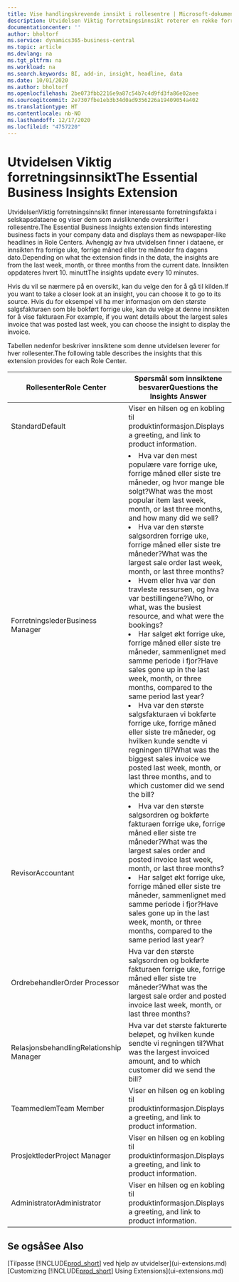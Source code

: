 ```yaml
---
title: Vise handlingskrevende innsikt i rollesentre | Microsoft-dokumentasjon
description: Utvidelsen Viktig forretningsinnsikt roterer en rekke forretningsinnsikt i rollesentre.
documentationcenter: ''
author: bholtorf
ms.service: dynamics365-business-central
ms.topic: article
ms.devlang: na
ms.tgt_pltfrm: na
ms.workload: na
ms.search.keywords: BI, add-in, insight, headline, data
ms.date: 10/01/2020
ms.author: bholtorf
ms.openlocfilehash: 2be073fbb2216e9a87c54b7c4d9fd3fa86e02aee
ms.sourcegitcommit: 2e7307fbe1eb3b34d0ad9356226a19409054a402
ms.translationtype: HT
ms.contentlocale: nb-NO
ms.lasthandoff: 12/17/2020
ms.locfileid: "4757220"
---
```

# <a name="the-essential-business-insights-extension"></a><span data-ttu-id="337ba-103">Utvidelsen Viktig forretningsinnsikt</span><span class="sxs-lookup"><span data-stu-id="337ba-103">The Essential Business Insights Extension</span></span>
<span data-ttu-id="337ba-104">UtvidelsenViktig forretningsinnsikt finner interessante forretningsfakta i selskapsdataene og viser dem som avisliknende overskrifter i rollesentre.</span><span class="sxs-lookup"><span data-stu-id="337ba-104">The Essential Business Insights extension finds interesting business facts in your company data and displays them as newspaper-like headlines in Role Centers.</span></span> <span data-ttu-id="337ba-105">Avhengig av hva utvidelsen finner i dataene, er innsikten fra forrige uke, forrige måned eller tre måneder fra dagens dato.</span><span class="sxs-lookup"><span data-stu-id="337ba-105">Depending on what the extension finds in the data, the insights are from the last week, month, or three months from the current date.</span></span> <span data-ttu-id="337ba-106">Innsikten oppdateres hvert 10. minutt</span><span class="sxs-lookup"><span data-stu-id="337ba-106">The insights update every 10 minutes.</span></span>  

<span data-ttu-id="337ba-107">Hvis du vil se nærmere på en oversikt, kan du velge den for å gå til kilden.</span><span class="sxs-lookup"><span data-stu-id="337ba-107">If you want to take a closer look at an insight, you can choose it to go to its source.</span></span> <span data-ttu-id="337ba-108">Hvis du for eksempel vil ha mer informasjon om den største salgsfakturaen som ble bokført forrige uke, kan du velge at denne innsikten for å vise fakturaen.</span><span class="sxs-lookup"><span data-stu-id="337ba-108">For example, if you want details about the largest sales invoice that was posted last week, you can choose the insight to display the invoice.</span></span>

<span data-ttu-id="337ba-109">Tabellen nedenfor beskriver innsiktene som denne utvidelsen leverer for hver rollesenter.</span><span class="sxs-lookup"><span data-stu-id="337ba-109">The following table describes the insights that this extension provides for each Role Center.</span></span>

|<span data-ttu-id="337ba-110">Rollesenter</span><span class="sxs-lookup"><span data-stu-id="337ba-110">Role Center</span></span>|<span data-ttu-id="337ba-111">Spørsmål som innsiktene besvarer</span><span class="sxs-lookup"><span data-stu-id="337ba-111">Questions the Insights Answer</span></span>|
|----|-----|
|<span data-ttu-id="337ba-112">Standard</span><span class="sxs-lookup"><span data-stu-id="337ba-112">Default</span></span>|<span data-ttu-id="337ba-113">Viser en hilsen og en kobling til produktinformasjon.</span><span class="sxs-lookup"><span data-stu-id="337ba-113">Displays a greeting, and link to product information.</span></span>|
|<span data-ttu-id="337ba-114">Forretningsleder</span><span class="sxs-lookup"><span data-stu-id="337ba-114">Business Manager</span></span>|<li> <span data-ttu-id="337ba-115">Hva var den mest populære vare forrige uke, forrige måned eller siste tre måneder, og hvor mange ble solgt?</span><span class="sxs-lookup"><span data-stu-id="337ba-115">What was the most popular item last week, month, or last three months, and how many did we sell?</span></span><br><li> <span data-ttu-id="337ba-116">Hva var den største salgsordren forrige uke, forrige måned eller siste tre måneder?</span><span class="sxs-lookup"><span data-stu-id="337ba-116">What was the largest sale order last week, month, or last three months?</span></span><br><li> <span data-ttu-id="337ba-117">Hvem eller hva var den travleste ressursen, og hva var bestillingene?</span><span class="sxs-lookup"><span data-stu-id="337ba-117">Who, or what, was the busiest resource, and what were the bookings?</span></span><br><li> <span data-ttu-id="337ba-118">Har salget økt forrige uke, forrige måned eller siste tre måneder, sammenlignet med samme periode i fjor?</span><span class="sxs-lookup"><span data-stu-id="337ba-118">Have sales gone up in the last week, month, or three months, compared to the same period last year?</span></span><br><li> <span data-ttu-id="337ba-119">Hva var den største salgsfakturaen vi bokførte forrige uke, forrige måned eller siste tre måneder, og hvilken kunde sendte vi regningen til?</span><span class="sxs-lookup"><span data-stu-id="337ba-119">What was the biggest sales invoice we posted last week, month, or last three months, and to which customer did we send the bill?</span></span></li> |
|<span data-ttu-id="337ba-120">Revisor</span><span class="sxs-lookup"><span data-stu-id="337ba-120">Accountant</span></span>|<li> <span data-ttu-id="337ba-121">Hva var den største salgsordren og bokførte fakturaen forrige uke, forrige måned eller siste tre måneder?</span><span class="sxs-lookup"><span data-stu-id="337ba-121">What was the largest sales order and posted invoice last week, month, or last three months?</span></span><br><li> <span data-ttu-id="337ba-122">Har salget økt forrige uke, forrige måned eller siste tre måneder, sammenlignet med samme periode i fjor?</span><span class="sxs-lookup"><span data-stu-id="337ba-122">Have sales gone up in the last week, month, or three months, compared to the same period last year?</span></span> |
|<span data-ttu-id="337ba-123">Ordrebehandler</span><span class="sxs-lookup"><span data-stu-id="337ba-123">Order Processor</span></span>| <span data-ttu-id="337ba-124">Hva var den største salgsordren og bokførte fakturaen forrige uke, forrige måned eller siste tre måneder?</span><span class="sxs-lookup"><span data-stu-id="337ba-124">What was the largest sale order and posted invoice last week, month, or last three months?</span></span>|
|<span data-ttu-id="337ba-125">Relasjonsbehandling</span><span class="sxs-lookup"><span data-stu-id="337ba-125">Relationship Manager</span></span>| <span data-ttu-id="337ba-126">Hva var det største fakturerte beløpet, og hvilken kunde sendte vi regningen til?</span><span class="sxs-lookup"><span data-stu-id="337ba-126">What was the largest invoiced amount, and to which customer did we send the bill?</span></span>|
|<span data-ttu-id="337ba-127">Teammedlem</span><span class="sxs-lookup"><span data-stu-id="337ba-127">Team Member</span></span>| <span data-ttu-id="337ba-128">Viser en hilsen og en kobling til produktinformasjon.</span><span class="sxs-lookup"><span data-stu-id="337ba-128">Displays a greeting, and link to product information.</span></span>|
|<span data-ttu-id="337ba-129">Prosjektleder</span><span class="sxs-lookup"><span data-stu-id="337ba-129">Project Manager</span></span>| <span data-ttu-id="337ba-130">Viser en hilsen og en kobling til produktinformasjon.</span><span class="sxs-lookup"><span data-stu-id="337ba-130">Displays a greeting, and link to product information.</span></span>|
|<span data-ttu-id="337ba-131">Administrator</span><span class="sxs-lookup"><span data-stu-id="337ba-131">Administrator</span></span>| <span data-ttu-id="337ba-132">Viser en hilsen og en kobling til produktinformasjon.</span><span class="sxs-lookup"><span data-stu-id="337ba-132">Displays a greeting, and link to product information.</span></span>|

## <a name="see-also"></a><span data-ttu-id="337ba-133">Se også</span><span class="sxs-lookup"><span data-stu-id="337ba-133">See Also</span></span>
<span data-ttu-id="337ba-134">[Tilpasse [!INCLUDE[prod_short](includes/prod_short.md)] ved hjelp av utvidelser](ui-extensions.md)</span><span class="sxs-lookup"><span data-stu-id="337ba-134">[Customizing [!INCLUDE[prod_short](includes/prod_short.md)] Using Extensions](ui-extensions.md)</span></span>
